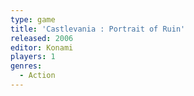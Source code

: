 ```yaml
---
type: game
title: 'Castlevania : Portrait of Ruin'
released: 2006
editor: Konami
players: 1
genres:
  - Action
---
```

